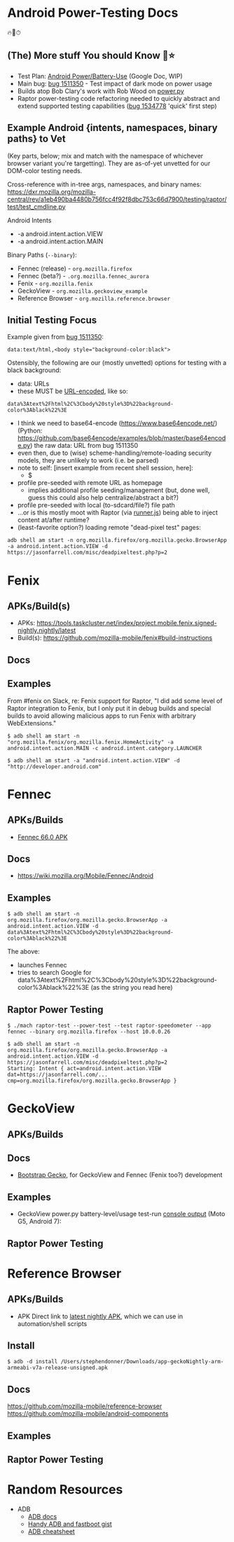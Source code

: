 # Android Power-Testing Docs

🔥🦊⏱

## (The) More stuff You should Know 🌈⭐

* Test Plan: [Android Power/Battery-Use](https://docs.google.com/document/d/1r1J_BZnE5l8nXoLVXVR1hUlEkzaPX2gx_ueZABkzi6g/edit) (Google Doc, WIP)
* Main bug: [bug 1511350](https://bugzilla.mozilla.org/show_bug.cgi?id=1511350) - Test impact of dark mode on power usage
* Builds atop Bob Clary's work with Rob Wood on [power.py](https://searchfox.org/mozilla-central/rev/b3ac60ff061c7891e77c26b73b61804aa1a8f682/testing/raptor/raptor/power.py)
* Raptor power-testing code refactoring needed to quickly abstract and extend supported testing capabilities ([bug 1534778](https://bugzilla.mozilla.org/show_bug.cgi?id=1534778) 'quick' first step)

## Example Android {intents, namespaces, binary paths} to Vet
(Key parts, below; mix and match with the namespace of whichever browser variant you're targetting).  They are as-of-yet unvetted for our DOM-color testing needs.

Cross-reference with in-tree args, namespaces, and binary names: https://dxr.mozilla.org/mozilla-central/rev/a1eb490ba4480b756fcc4f92f8dbc753c66d7900/testing/raptor/test/test_cmdline.py

Android Intents
* -a android.intent.action.VIEW
* -a android.intent.action.MAIN


Binary Paths (```--binary```):
* Fennec (release) - ```org.mozilla.firefox```
* Fennec (beta?) - ```.org.mozilla.fennec_aurora```
* Fenix - ```org.mozilla.fenix```
* GeckoView - ```org.mozilla.geckoview_example```
* Reference Browser - ```org.mozilla.reference.browser```


## Initial Testing Focus
Example given from [bug 1511350](https://bugzilla.mozilla.org/show_bug.cgi?id=1511350#c0):

```
data:text/html,<body style="background-color:black">
```

Ostensibly, the following are our (mostly unvetted) options for testing with a black background:
* data: URLs
 * these MUST be [URL-encoded](https://www.urlencoder.org/), like so:
```
data%3Atext%2Fhtml%2C%3Cbody%20style%3D%22background-color%3Ablack%22%3E
```
 * I think we need to base64-encode (https://www.base64encode.net/) (Python: https://github.com/base64encode/examples/blob/master/base64encode.py) the raw data: URL from bug 1511350
 * even then, due to (wise) scheme-handling/remote-loading security models, they are unlikely to work (i.e. be parsed)
  * note to self: [insert example from recent shell session, here]:
    * $
* profile pre-seeded with remote URL as homepage
  * implies additional profile seeding/management (but, done well, guess this could also help centralize/abstract a bit?)
* profile pre-seeded with local (to-sdcard/file?) file path
* ...or is this mostly moot with Raptor (via [runner.js](https://searchfox.org/mozilla-central/rev/b3ac60ff061c7891e77c26b73b61804aa1a8f682/testing/raptor/webext/raptor/runner.js)) being able to inject content at/after runtime?
* (least-favorite option?) loading remote "dead-pixel test" pages:
```
adb shell am start -n org.mozilla.firefox/org.mozilla.gecko.BrowserApp -a android.intent.action.VIEW -d https://jasonfarrell.com/misc/deadpixeltest.php?p=2
```

# Fenix

## APKs/Build(s)
* APKs: https://tools.taskcluster.net/index/project.mobile.fenix.signed-nightly.nightly/latest
* Build(s): https://github.com/mozilla-mobile/fenix#build-instructions

## Docs

## Examples
From #fenix on Slack, re: Fenix support for Raptor, "I did add some level of Raptor integration to Fenix, but I only put it in debug builds and special builds to avoid allowing malicious apps to run Fenix with arbitrary WebExtensions."

```
$ adb shell am start -n "org.mozilla.fenix/org.mozilla.fenix.HomeActivity" -a android.intent.action.MAIN -c android.intent.category.LAUNCHER
```

```
$ adb shell am start -a "android.intent.action.VIEW" -d "http://developer.android.com"
```

# Fennec

## APKs/Builds
* [Fennec 66.0 APK](http://archive.mozilla.org/pub/mobile/releases/66.0/android-x86/en-US/)

## Docs
* https://wiki.mozilla.org/Mobile/Fennec/Android

## Examples
```
$ adb shell am start -n org.mozilla.firefox/org.mozilla.gecko.BrowserApp -a android.intent.action.VIEW -d data%3Atext%2Fhtml%2C%3Cbody%20style%3D%22background-color%3Ablack%22%3E
```
The above:
* launches Fennec
* tries to search Google for data%3Atext%2Fhtml%2C%3Cbody%20style%3D%22background-color%3Ablack%22%3E (as the string you read here)
## Raptor Power Testing
```
$ ./mach raptor-test --power-test --test raptor-speedometer --app fennec --binary org.mozilla.firefox --host 10.0.0.26
```



```
$ adb shell am start -n org.mozilla.firefox/org.mozilla.gecko.BrowserApp -a android.intent.action.VIEW -d https://jasonfarrell.com/misc/deadpixeltest.php?p=2
Starting: Intent { act=android.intent.action.VIEW dat=https://jasonfarrell.com/... cmp=org.mozilla.firefox/org.mozilla.gecko.BrowserApp }
```

# GeckoView

## APKs/Builds

## Docs
* [Bootstrap Gecko](https://mozilla.github.io/geckoview/tutorials/geckoview-quick-start#bootstrap-gecko), for GeckoView and Fennec (Fenix too?) development

## Examples
* GeckoView power.py battery-level/usage test-run [console output](https://gist.github.com/stephendonner/f864cdf861d8b221e7c80f7f73354fde#file-raptor-power-geckoview-success-txt) (Moto G5, Android 7):

## Raptor Power Testing

# Reference Browser

## APKs/Builds
* APK
Direct link to [latest nightly APK](https://index.taskcluster.net/v1/task/project.mobile.reference-browser.signed-nightly.nightly.latest/artifacts/public/app-geckoNightly-arm-armeabi-v7a-release-unsigned.apk), which we can use in automation/shell scripts

## Install

```
$ adb -d install /Users/stephendonner/Downloads/app-geckoNightly-arm-armeabi-v7a-release-unsigned.apk 
```

## Docs

https://github.com/mozilla-mobile/reference-browser
https://github.com/mozilla-mobile/android-components

## Examples

## Raptor Power Testing

# Random Resources
* ADB
  * [ADB docs](https://developer.android.com/studio/command-line/adb)
  * [Handy ADB and fastboot gist](https://gist.github.com/MacKentoch/feb819727e9f3bacde307e9c53449daf)
  * [ADB cheatsheet](https://devhints.io/adb)
